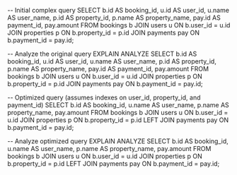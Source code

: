 -- Initial complex query
SELECT 
    b.id AS booking_id,
    u.id AS user_id,
    u.name AS user_name,
    p.id AS property_id,
    p.name AS property_name,
    pay.id AS payment_id,
    pay.amount
FROM bookings b
JOIN users u ON b.user_id = u.id
JOIN properties p ON b.property_id = p.id
JOIN payments pay ON b.payment_id = pay.id;


-- Analyze the original query
EXPLAIN ANALYZE
SELECT 
    b.id AS booking_id,
    u.id AS user_id,
    u.name AS user_name,
    p.id AS property_id,
    p.name AS property_name,
    pay.id AS payment_id,
    pay.amount
FROM bookings b
JOIN users u ON b.user_id = u.id
JOIN properties p ON b.property_id = p.id
JOIN payments pay ON b.payment_id = pay.id;

-- Optimized query (assumes indexes on user_id, property_id, and payment_id)
SELECT 
    b.id AS booking_id,
    u.name AS user_name,
    p.name AS property_name,
    pay.amount
FROM bookings b
JOIN users u ON b.user_id = u.id
JOIN properties p ON b.property_id = p.id
LEFT JOIN payments pay ON b.payment_id = pay.id;


-- Analyze optimized query
EXPLAIN ANALYZE
SELECT 
    b.id AS booking_id,
    u.name AS user_name,
    p.name AS property_name,
    pay.amount
FROM bookings b
JOIN users u ON b.user_id = u.id
JOIN properties p ON b.property_id = p.id
LEFT JOIN payments pay ON b.payment_id = pay.id;
